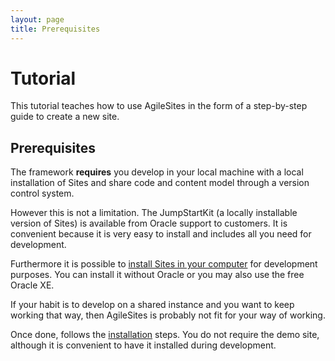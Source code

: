 ```yaml
---
layout: page
title: Prerequisites
---
```

# Tutorial

This tutorial teaches how to use AgileSites in the form of a step-by-step guide to create a new site.

## Prerequisites

The framework **requires** you develop in your local machine with a local installation of Sites and share code and content model through a version control system. 

However this is not a limitation. The JumpStartKit (a locally installable version of Sites) is available from Oracle support to customers. It is convenient because it is very easy to install and includes all you need for development.

Furthermore it is possible to [install Sites in your computer](http://www.sciabarra.com/fatwire/2012/04/09/download-and-install-a-development-fatwire-instance-also-on-mac/) for development purposes. You can install it without Oracle or you may also use the free Oracle XE.

If your habit is to develop on a shared instance and you want to keep working that way, then AgileSites is probably not fit for your way of working.

Once done, follows the [installation](Install.md) steps. You do not require the demo site, although it is convenient to have it installed during development.
